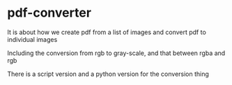 # pdf-converter

It is about how we create pdf from a list of images and convert pdf to individual images

Including the conversion from rgb to gray-scale, and that between rgba and rgb

There is a script version and a python version for the conversion thing
